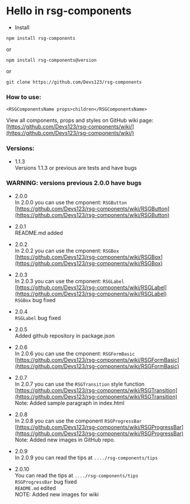 # Hello in rsg-components #

* Install <br>
```
npm install rsg-components
```
or <br>
```
npm install rsg-components@version
```
or <br>
```
git clone https://github.com/Devs123/rsg-components
``` 

### How to use: ###
```
<RSGComponentsName props>children</RSGComponentsName>
```

View all components, props and styles on GitHub wiki page: [https://github.com/Devs123/rsg-components/wiki/](https://github.com/Devs123/rsg-components/wiki/)

### Versions: ###
* 1.1.3 <br>
Versions 1.1.3 or previous are tests and have bugs

### WARNING: versions previous 2.0.0 have bugs ###

* 2.0.0 <br>
In 2.0.0 you can use the cmponent: ``` RSGButton ``` <br>
[https://github.com/Devs123/rsg-components/wiki/RSGButton](https://github.com/Devs123/rsg-components/wiki/RSGButton)

* 2.0.1 <br>
README.md added

* 2.0.2 <br>
In 2.0.2 you can use the cmponent: ``` RSGBox ``` <br>
[https://github.com/Devs123/rsg-components/wiki/RSGBox](https://github.com/Devs123/rsg-components/wiki/RSGBox)

* 2.0.3 <br>
In 2.0.3 you can use the cmponent: ``` RSGLabel ``` <br>
[https://github.com/Devs123/rsg-components/wiki/RSGLabel](https://github.com/Devs123/rsg-components/wiki/RSGLabel) <br/>
``` RSGBox ``` bug fixed

* 2.0.4 <br>
``` RSGLabel ``` bug fixed

* 2.0.5 <br>
Added github repository in package.json

* 2.0.6 <br>
In 2.0.6 you can use the cmponent: ``` RSGFormBasic ``` <br>
[https://github.com/Devs123/rsg-components/wiki/RSGFormBasic](https://github.com/Devs123/rsg-components/wiki/RSGFormBasic)

* 2.0.7 <br>
In 2.0.7 you can use the ``` RSGTransition ``` style function <br>
[https://github.com/Devs123/rsg-components/wiki/RSGTransition](https://github.com/Devs123/rsg-components/wiki/RSGTransition) <br>
Note: Added sample paragraph in index.html

* 2.0.8 <br>
In 2.0.8 you can use the component ``` RSGProgressBar ``` <br>
[https://github.com/Devs123/rsg-components/wiki/RSGProgressBar](https://github.com/Devs123/rsg-components/wiki/RSGProgressBar) <br>
Note: Added new images in GitHub repo.

* 2.0.9 <br>
In 2.0.9 you can read the tips at ``` ..../rsg-components/tips ``` <br>

* 2.0.10 <br>
You can read the tips at ``` ..../rsg-components/tips ``` <br>
``` RSGProgressBar ``` bug fixed <br>
``` README.md ``` edited <br>
NOTE: Added new images for wiki